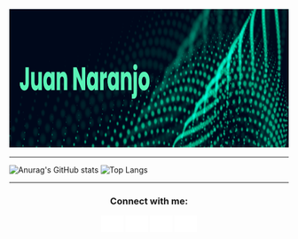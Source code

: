 <img src="banner.png" height="250" width="100%">

---

![Anurag's GitHub stats](https://github-readme-stats.vercel.app/api?username=JuanNaranjoG&show_icons=true&theme=dark)
![Top Langs](https://github-readme-stats.vercel.app/api/top-langs/?username=JuanNaranjoG&hide=blade&layout=compact&show_icons=true&theme=dark)

---

<h3 align="Center">Connect with me:</h3>
<p align="Center">
<a href="" target="blank"><img align="center" src="twitter.svg" alt="twitter" height="30" width="40"/></a>
<a href="https://www.linkedin.com/in/juan-fernando-naranjo/" target="blank"><img align="center" src="linkedin.svg" alt="linkedin" height="30" width="40" /></a>
<a href="https://www.instagram.com/juanfer_nar/?hl=es" target="blank"><img align="center" src="instagram.svg" alt="instagram" height="30" width="40" /></a>
<a href="" target="blank"><img align="center" src="gmail.svg" alt="gmail" height="30" width="40" /></a>
</p>



